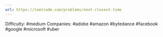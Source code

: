 ```yaml
---
url: https://leetcode.com/problems/next-closest-time
---
```


Difficulty: #medium
Companies: #adobe #amazon #bytedance #facebook #google #microsoft #uber
